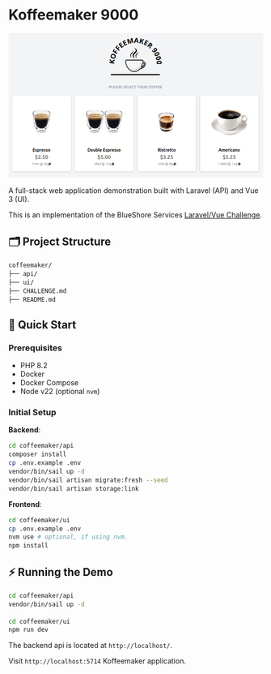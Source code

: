 # Koffeemaker 9000

![Koffeemaker 9000](./featured.alt.png)

A full-stack web application demonstration built with Laravel (API) and Vue 3 (UI).

This is an implementation of the BlueShore Services [Laravel/Vue Challenge](https://github.com/BlueShores-Services/laravel-vue-challenge).

## 🗂️ Project Structure

```bash
coffeemaker/
├── api/
├── ui/
├── CHALLENGE.md
├── README.md
```

## 🚀 Quick Start

### Prerequisites

- PHP 8.2
- Docker
- Docker Compose
- Node v22 (optional `nvm`)

### Initial Setup

**Backend**:

```bash
cd coffeemaker/api
composer install
cp .env.example .env
vendor/bin/sail up -d
vendor/bin/sail artisan migrate:fresh --seed
vendor/bin/sail artisan storage:link
```

**Frontend**:

```bash
cd coffeemaker/ui
cp .env.example .env
nvm use # optional, if using nvm.
npm install
```

## ⚡ Running the Demo

```bash
cd coffeemaker/api
vendor/bin/sail up -d

cd coffeemaker/ui
npm run dev
```

The backend api is located at `http://localhost/`.

Visit `http://localhost:5714` Koffeemaker application.
